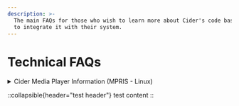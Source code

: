 ```yaml
---
description: >-
  The main FAQs for those who wish to learn more about Cider's code base or wish
  to integrate it with their system.
---
```


# Technical FAQs

<details>

<summary>Cider Media Player Information (MPRIS - Linux)</summary>

For those who are using Linux and intend on using a script to display song information, you can utilise the cider MPRIS integration with the `org.mpris.MediaPlayer2.cider` or cider identifier. If you wish to find out more about MPRIS, visit the [arch wiki page](https://wiki.archlinux.org/title/MPRIS).

</details>

::collapsible{header="test header"}
test content
::